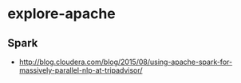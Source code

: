 # explore-apache

## Spark

- http://blog.cloudera.com/blog/2015/08/using-apache-spark-for-massively-parallel-nlp-at-tripadvisor/
